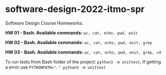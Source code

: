 # software-design-2022-itmo-spr
Software Design Course Homeworks.

**HW 01 - Bash. Available commands:** ```wc, cat, echo, pwd, exit```

**HW 02 - Bash. Available commands:** ```wc, cat, echo, pwd, exit, grep```

**HW 03 - Bash. Available commands:** ```wc, cat, echo, pwd, exit, grep, cd``` 

To run tests from Bash folder of the project: ```python3 -m unittest```, if getting a error use ```PYTHONPATH="." python3 -m unittest```

